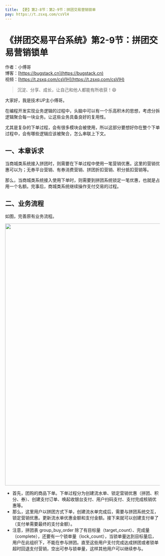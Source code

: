 ```yaml
---
title: 【更】第2-8节：第2-9节：拼团交易营销锁单
pay: https://t.zsxq.com/csVlH
---
```


# 《拼团交易平台系统》第2-9节：拼团交易营销锁单

作者：小傅哥
<br/>博客：[https://bugstack.cn](https://bugstack.cn)
<br/>视频：[https://t.zsxq.com/csVlH](https://t.zsxq.com/csVlH)

> 沉淀、分享、成长，让自己和他人都能有所收获！😄

大家好，我是技术UP主小傅哥。

在编程开发实现业务逻辑的过程中，头脑中可以有一个乐高积木的思想，考虑分拆逻辑聚合每一块业务。让这些业务具备良好的复用性。

尤其是复杂的下单过程，会有很多模块会被使用，所以这部分要想好你在整个下单过程中，会有哪些逻辑应该被聚合，怎么串联上下文。

## 一、本章诉求

当商城类系统接入拼团时，则需要在下单过程中使用一笔营销优惠。这里的营销优惠可以为；无券平台营销、有券消费营销、拼团折扣营销、积分抵扣营销等。

那么，当商城类系统接入使用下单时，则需要到拼团系统锁定一笔优惠，也就是占用一个名额。完事后，商城类系统继续操作支付交易的过程。

## 二、业务流程

如图，完善原有业务流程。

<div align="center">
    <img src="https://bugstack.cn/images/article/project/group-buy-market/group-buy-market-2-9-01.png" width="850px">
</div>

- 首先，团购的商品下单。下单过程分为创建流水单、锁定营销优惠（拼团、积分、券）、创建支付订单、唤起收银台支付、用户扫码支付、支付完成核销优惠等。
- 那么，这里用户以拼团方式下单，创建流水单完成后，需要与拼团系统交互，锁定营销优惠。更新流水单优惠金额和支付金额。接下来就可以创建支付单了（支付单需要最终的支付金额）。
- 注意，拼团表 group_buy_order 除了有目标量（target_count）、完成量（complete），还要有一个锁单量（lock_count），当锁单量达到目标量后，用户在此组织下，不能在参与拼团。直至这些用户支付完成达成拼团或者锁单超时回退支付营销，空出可参与锁单量，这样其他用户可以继续参与。